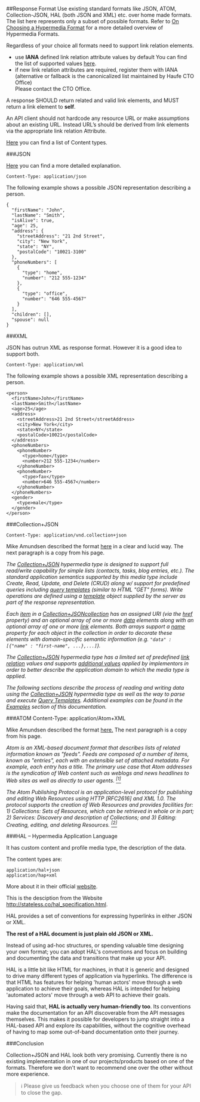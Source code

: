 ##Response Format
Use existing standard formats like JSON, ATOM, Collection-JSON, HAL (both JSON and XML) etc. over home made formats. The list here represents only a subset of possible formats. Refer to [On Choosing a Hypermedia Format](http://sookocheff.com/post/api/on-choosing-a-hypermedia-format/) for a more detailed overview of Hypermedia Formats.

Regardless of your choice all formats need to support link relation elements.

* use **IANA** defined link relation attribute values by default
You can find the list of supported values [here](http://www.iana.org/assignments/link-relations/link-relations.xhtml).
* if new link relation attributes are required, register them with IANA (alternative or fallback is the canonicalized list maintained by Haufe CTO Office)  
Please contact the CTO Office.

A response SHOULD return related and valid link elements, and MUST return a link element to **self**.

An API client should not hardcode any resource URL or make assumptions about an existing URL. Instead URL’s should be derived from link elements via the appropriate link relation Attribute.

[Here](https://en.wikipedia.org/wiki/Internet_media_type) you can find a list of Content types.

###JSON

[Here](https://en.wikipedia.org/wiki/JSON) you can find a more detailed explanation.

	Content-Type: application/json

The following example shows a possible JSON representation describing a person.

	{
	  "firstName": "John",
	  "lastName": "Smith",
	  "isAlive": true,
	  "age": 25,
	  "address": {
	    "streetAddress": "21 2nd Street",
	    "city": "New York",
	    "state": "NY",
	    "postalCode": "10021-3100"
	  },
	  "phoneNumbers": [
	    {
	      "type": "home",
	      "number": "212 555-1234"
	    },
	    {
	      "type": "office",
	      "number": "646 555-4567"
	    }
	  ],
	  "children": [],
	  "spouse": null
	}
 
###XML

JSON has outrun XML as response format. However it is a good idea to support both.

	Content-Type: application/xml

The following example shows a possible XML representation describing a person. 

	<person>
	  <firstName>John</firstName>
	  <lastName>Smith</lastName>
	  <age>25</age>
	  <address>
	    <streetAddress>21 2nd Street</streetAddress>
	    <city>New York</city>
	    <state>NY</state>
	    <postalCode>10021</postalCode>
	  </address>
	  <phoneNumbers>
	    <phoneNumber>
	      <type>home</type>
	      <number>212 555-1234</number>
	    </phoneNumber>
	    <phoneNumber>
	      <type>fax</type>
	      <number>646 555-4567</number>
	    </phoneNumber>
	  </phoneNumbers>
	  <gender>
	    <type>male</type>
	  </gender>
	</person>
	 

###Collection+JSON

	Content-Type: application/vnd.collection+json

Mike Amundsen described the format [here](http://amundsen.com/media-types/collection/format/) in a clear and lucid way. The next paragraph is a copy from his page.

_The [Collection+JSON](http://amundsen.com/media-types/collection/) hypermedia type is designed to support full read/write capability for simple lists (contacts, tasks, blog entries, etc.). The standard application semantics supported by this media type include Create, Read, Update, and Delete (CRUD) along w/ support for predefined queries including [query templates](http://amundsen.com/media-types/collection/format/#query-templates) (similar to HTML "GET" forms). Write operations are defined using a [template](http://amundsen.com/media-types/collection/format/#objects-template) object supplied by the server as part of the response representation._

_Each [item](http://amundsen.com/media-types/collection/format/#arrays-items) in a [Collection+JSON](http://amundsen.com/media-types/collection/)[collection](http://amundsen.com/media-types/collection/format/#objects-collection) has an assigned URI (via the [href](http://amundsen.com/media-types/collection/format/#properties-href) property) and an optional array of one or more [data](http://amundsen.com/media-types/collection/format/#arrays-data) elements along with an optional array of one or more [link](http://amundsen.com/media-types/collection/format/#arrays-links) elements. Both arrays support a [name](http://amundsen.com/media-types/collection/format/#properties-name) property for each object in the collection in order to decorate these elements with domain-specific semantic information (e.g. `"data" : [{"name" : "first-name", ...},...]`)._

_The [Collection+JSON](http://amundsen.com/media-types/collection/) hypermedia type has a limited set of predefined [link relation](http://amundsen.com/media-types/collection/format/#link-relations) values and supports [additional values](http://amundsen.com/media-types/collection/format/#rels-other) applied by implementors in order to better describe the application domain to which the media type is applied._

_The following sections describe the process of reading and writing data using the [Collection+JSON](http://amundsen.com/media-types/collection/) hypermedia type as well as the way to parse and execute [Query Templates](http://amundsen.com/media-types/collection/format/#query-templates). Additional examples can be found in the [Examples](http://amundsen.com/media-types/collection/examples/) section of this documentation._

###ATOM
	Content-Type: application/Atom+XML

Mike Amundsen described the format [here.](http://amundsen.com/hypermedia/atom/) The next paragraph is a copy from his page.

_<span class="quoted">Atom is an XML-based document format that describes lists of related information known as "feeds". Feeds are composed of a number of items, known as "entries", each with an extensible set of attached metadata. For example, each entry has a title. The primary use case that Atom addresses is the syndication of Web content such as weblogs and news headlines to Web sites as well as directly to user agents. </span>[<sup>[1]</sup>](http://amundsen.com/hypermedia/atom/#ref-atom "The Atom Syndication Format")_

_<span class="quoted">The Atom Publishing Protocol is an application-level protocol for publishing and editing Web Resources using HTTP [RFC2616] and XML 1.0\. The protocol supports the creation of Web Resources and provides facilities for: 1) Collections: Sets of Resources, which can be retrieved in whole or in part; 2) Services: Discovery and description of Collections; and 3) Editing: Creating, editing, and deleting Resources. </span>[<sup>[2]</sup>](http://amundsen.com/hypermedia/atom/#ref-atompub "The Atom Publishing Protocol")_

###HAL – Hypermedia Application Language

It has custom content and profile media type, the description of the data.

The content types are:

	application/hal+json
	application/hap+xml

More about it in their official [website](http://stateless.co/hal_specification.html).

This is the desciption from the Website http://stateless.co/hal_specification.html.

HAL provides a set of conventions for expressing hyperlinks in either JSON or XML.

**The rest of a HAL document is just plain old JSON or XML.**

Instead of using ad-hoc structures, or spending valuable time designing your own format; you can adopt HAL's conventions and focus on building and documenting the data and transitions that make up your API.

HAL is a little bit like HTML for machines, in that it is generic and designed to drive many different types of application via hyperlinks. The difference is that HTML has features for helping 'human actors' move through a web application to achieve their goals, whereas HAL is intended for helping 'automated actors' move through a web API to achieve their goals.

Having said that, **HAL is actually very human-friendly too**. Its conventions make the documentation for an API discoverable from the API messages themselves.  This makes it possible for developers to jump straight into a HAL-based API and explore its capabilities, without the cognitive overhead of having to map some out-of-band documentation onto their journey.

###Conclusion

Collection+JSON and HAL  look both very promising.
Currently there is no existing implementation in one of our projects/products based on one of the formats.
Therefore we don't want to recommend one over the other without more experience.


> :information_source: Please give us feedback when you choose one of them for your API to close the gap.
 

 


